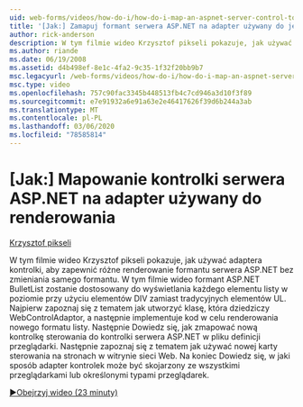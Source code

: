 ```yaml
---
uid: web-forms/videos/how-do-i/how-do-i-map-an-aspnet-server-control-to-the-adaptor-used-to-render-it
title: '[Jak:] Zamapuj formant serwera ASP.NET na adapter używany do jego renderowania | Microsoft Docs'
author: rick-anderson
description: W tym filmie wideo Krzysztof pikseli pokazuje, jak używać adaptera kontrolki do zapewnienia różnych renderingów dla kontrolki serwera ASP.NET bez zmiany c...
ms.author: riande
ms.date: 06/19/2008
ms.assetid: d4b498ef-8e1c-4fa2-9c35-1f32f20bb9b7
msc.legacyurl: /web-forms/videos/how-do-i/how-do-i-map-an-aspnet-server-control-to-the-adaptor-used-to-render-it
msc.type: video
ms.openlocfilehash: 757c90fac3345b448513fb4c7cd946a3d10f3f89
ms.sourcegitcommit: e7e91932a6e91a63e2e46417626f39d6b244a3ab
ms.translationtype: MT
ms.contentlocale: pl-PL
ms.lasthandoff: 03/06/2020
ms.locfileid: "78585814"
---
```

# <a name="how-do-i-map-an-aspnet-server-control-to-the-adaptor-used-to-render-it"></a>[Jak:] Mapowanie kontrolki serwera ASP.NET na adapter używany do renderowania

[Krzysztof pikseli](https://twitter.com/chrispels)

W tym filmie wideo Krzysztof pikseli pokazuje, jak używać adaptera kontrolki, aby zapewnić różne renderowanie formantu serwera ASP.NET bez zmieniania samego formantu. W tym filmie wideo formant ASP.NET BulletList zostanie dostosowany do wyświetlania każdego elementu listy w poziomie przy użyciu elementów DIV zamiast tradycyjnych elementów UL. Najpierw zapoznaj się z tematem jak utworzyć klasę, która dziedziczy WebControlAdaptor, a następnie implementuje kod w celu renderowania nowego formatu listy. Następnie Dowiedz się, jak zmapować nową kontrolkę sterowania do kontrolki serwera ASP.NET w pliku definicji przeglądarki. Następnie zapoznaj się z tematem jak używać nowej karty sterowania na stronach w witrynie sieci Web. Na koniec Dowiedz się, w jaki sposób adapter kontrolek może być skojarzony ze wszystkimi przeglądarkami lub określonymi typami przeglądarek.

[&#9654;Obejrzyj wideo (23 minuty)](https://channel9.msdn.com/Blogs/ASP-NET-Site-Videos/how-do-i-map-an-aspnet-server-control-to-the-adaptor-used-to-render-it)
